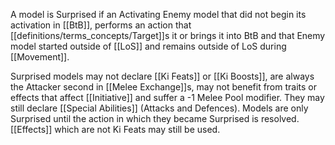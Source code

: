 A model is Surprised if an Activating Enemy model that did not begin its activation in [[BtB]], performs an action that [[definitions/terms_concepts/Target]]s it or brings it into BtB and that Enemy model started outside of [[LoS]] and remains outside of LoS during [[Movement]].

Surprised models may not declare [[Ki Feats]] or [[Ki Boosts]], are always the Attacker second in [[Melee Exchange]]s, may not benefit from traits or effects that affect [[Initiative]] and suffer a -1 Melee Pool modifier.
They may still declare [[Special Abilities]] (Attacks and Defences).
Models are only Surprised until the action in which they became Surprised is resolved.
[[Effects]] which are not Ki Feats may still be used.